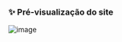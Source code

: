 <h3>
    ✨ Pré-visualização do site
</h3>

![image](https://github.com/user-attachments/assets/990587fb-862a-412e-9d70-255618314894)
